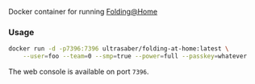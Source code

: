 Docker container for running [Folding@Home](http://folding.stanford.edu/)

### Usage
```bash
docker run -d -p7396:7396 ultrasaber/folding-at-home:latest \
    --user=foo --team=0 --smp=true --power=full --passkey=whatever
```

The web console is available on port `7396`.